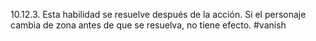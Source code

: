 10.12.3. Esta habilidad se resuelve después de la acción. Si el personaje cambia de zona antes de que se resuelva, no tiene efecto.
#vanish